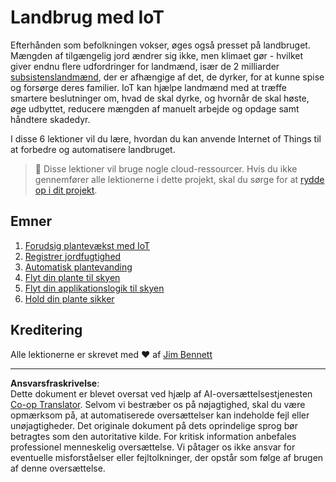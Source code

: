 <!--
CO_OP_TRANSLATOR_METADATA:
{
  "original_hash": "428bda82d9e6016ecea7c797564bf081",
  "translation_date": "2025-08-27T22:21:33+00:00",
  "source_file": "2-farm/README.md",
  "language_code": "da"
}
-->
# Landbrug med IoT

Efterhånden som befolkningen vokser, øges også presset på landbruget. Mængden af tilgængelig jord ændrer sig ikke, men klimaet gør - hvilket giver endnu flere udfordringer for landmænd, især de 2 milliarder [subsistenslandmænd](https://wikipedia.org/wiki/Subsistence_agriculture), der er afhængige af det, de dyrker, for at kunne spise og forsørge deres familier. IoT kan hjælpe landmænd med at træffe smartere beslutninger om, hvad de skal dyrke, og hvornår de skal høste, øge udbyttet, reducere mængden af manuelt arbejde og opdage samt håndtere skadedyr.

I disse 6 lektioner vil du lære, hvordan du kan anvende Internet of Things til at forbedre og automatisere landbruget.

> 💁 Disse lektioner vil bruge nogle cloud-ressourcer. Hvis du ikke gennemfører alle lektionerne i dette projekt, skal du sørge for at [rydde op i dit projekt](../clean-up.md).

## Emner

1. [Forudsig plantevækst med IoT](lessons/1-predict-plant-growth/README.md)
1. [Registrer jordfugtighed](lessons/2-detect-soil-moisture/README.md)
1. [Automatisk plantevanding](lessons/3-automated-plant-watering/README.md)
1. [Flyt din plante til skyen](lessons/4-migrate-your-plant-to-the-cloud/README.md)
1. [Flyt din applikationslogik til skyen](lessons/5-migrate-application-to-the-cloud/README.md)
1. [Hold din plante sikker](lessons/6-keep-your-plant-secure/README.md)

## Kreditering

Alle lektionerne er skrevet med ♥️ af [Jim Bennett](https://GitHub.com/JimBobBennett)

---

**Ansvarsfraskrivelse**:  
Dette dokument er blevet oversat ved hjælp af AI-oversættelsestjenesten [Co-op Translator](https://github.com/Azure/co-op-translator). Selvom vi bestræber os på nøjagtighed, skal du være opmærksom på, at automatiserede oversættelser kan indeholde fejl eller unøjagtigheder. Det originale dokument på dets oprindelige sprog bør betragtes som den autoritative kilde. For kritisk information anbefales professionel menneskelig oversættelse. Vi påtager os ikke ansvar for eventuelle misforståelser eller fejltolkninger, der opstår som følge af brugen af denne oversættelse.